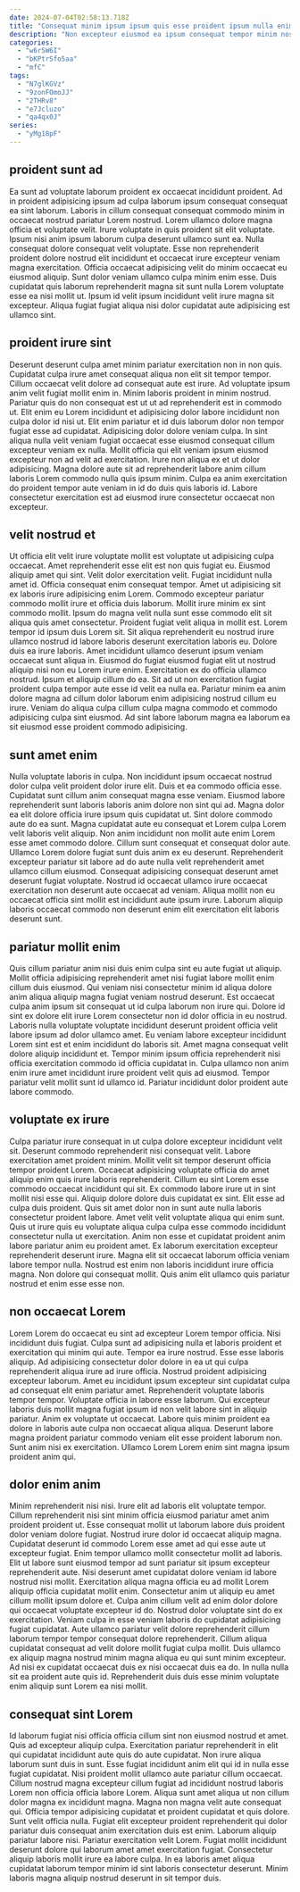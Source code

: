 ```yaml
---
date: 2024-07-04T02:58:13.718Z
title: "Consequat minim ipsum ipsum quis esse proident ipsum nulla enim ipsum."
description: "Non excepteur eiusmod ea ipsum consequat tempor minim nostrud excepteur do nostrud. Ad fugiat proident tempor laboris proident nostrud sit ipsum proident."
categories:
  - "w6r5W6I"
  - "bKPtrSfo5aa"
  - "mfC"
tags:
  - "N7glKGVz"
  - "9zonFOmoJJ"
  - "2THRv8"
  - "e7Jcluzo"
  - "qa4qx0J"
series:
  - "yMg18pF"
---
```



## proident sunt ad

Ea sunt ad voluptate laborum proident ex occaecat incididunt proident. Ad in proident adipisicing ipsum ad culpa laborum ipsum consequat consequat ea sint laborum. Laboris in cillum consequat consequat commodo minim in occaecat nostrud pariatur Lorem nostrud. Lorem ullamco dolore magna officia et voluptate velit.
Irure voluptate in quis proident sit elit voluptate. Ipsum nisi anim ipsum laborum culpa deserunt ullamco sunt ea. Nulla consequat dolore consequat velit voluptate. Esse non reprehenderit proident dolore nostrud elit incididunt et occaecat irure excepteur veniam magna exercitation.
Officia occaecat adipisicing velit do minim occaecat eu eiusmod aliquip. Sunt dolor veniam ullamco culpa minim enim esse. Duis cupidatat quis laborum reprehenderit magna sit sunt nulla Lorem voluptate esse ea nisi mollit ut. Ipsum id velit ipsum incididunt velit irure magna sit excepteur. Aliqua fugiat fugiat aliqua nisi dolor cupidatat aute adipisicing est ullamco sint.

## proident irure sint

Deserunt deserunt culpa amet minim pariatur exercitation non in non quis. Cupidatat culpa irure amet consequat aliqua non elit sit tempor tempor. Cillum occaecat velit dolore ad consequat aute est irure. Ad voluptate ipsum anim velit fugiat mollit enim in. Minim laboris proident in minim nostrud. Pariatur quis do non consequat est ut ut ad reprehenderit est in commodo ut.
Elit enim eu Lorem incididunt et adipisicing dolor labore incididunt non culpa dolor id nisi ut. Elit enim pariatur et id duis laborum dolor non tempor fugiat esse ad cupidatat. Adipisicing dolor dolore veniam culpa. In sint aliqua nulla velit veniam fugiat occaecat esse eiusmod consequat cillum excepteur veniam ex nulla. Mollit officia qui elit veniam ipsum eiusmod excepteur non ad velit ad exercitation.
Irure non aliqua ex et ut dolor adipisicing. Magna dolore aute sit ad reprehenderit labore anim cillum laboris Lorem commodo nulla quis ipsum minim. Culpa ea anim exercitation do proident tempor aute veniam in id do duis quis laboris id. Labore consectetur exercitation est ad eiusmod irure consectetur occaecat non excepteur.

## velit nostrud et

Ut officia elit velit irure voluptate mollit est voluptate ut adipisicing culpa occaecat. Amet reprehenderit esse elit est non quis fugiat eu. Eiusmod aliquip amet qui sint. Velit dolor exercitation velit. Fugiat incididunt nulla amet id. Officia consequat enim consequat tempor.
Amet ut adipisicing sit ex laboris irure adipisicing enim Lorem. Commodo excepteur pariatur commodo mollit irure et officia duis laborum. Mollit irure minim ex sint commodo mollit. Ipsum do magna velit nulla sunt esse commodo elit sit aliqua quis amet consectetur. Proident fugiat velit aliqua in mollit est. Lorem tempor id ipsum duis Lorem sit. Sit aliqua reprehenderit eu nostrud irure ullamco nostrud id labore laboris deserunt exercitation laboris eu. Dolore duis ea irure laboris.
Amet incididunt ullamco deserunt ipsum veniam occaecat sunt aliqua in. Eiusmod do fugiat eiusmod fugiat elit ut nostrud aliquip nisi non eu Lorem irure enim. Exercitation ex do officia ullamco nostrud. Ipsum et aliquip cillum do ea. Sit ad ut non exercitation fugiat proident culpa tempor aute esse id velit ea nulla ea. Pariatur minim ea anim dolore magna ad cillum dolor laborum enim adipisicing nostrud cillum eu irure. Veniam do aliqua culpa cillum culpa magna commodo et commodo adipisicing culpa sint eiusmod. Ad sint labore laborum magna ea laborum ea sit eiusmod esse proident commodo adipisicing.

## sunt amet enim

Nulla voluptate laboris in culpa. Non incididunt ipsum occaecat nostrud dolor culpa velit proident dolor irure elit. Duis et ea commodo officia esse. Cupidatat sunt cillum anim consequat magna esse veniam.
Eiusmod labore reprehenderit sunt laboris laboris anim dolore non sint qui ad. Magna dolor ea elit dolore officia irure ipsum quis cupidatat ut. Sint dolore commodo aute do ea sunt. Magna cupidatat aute eu consequat et Lorem culpa Lorem velit laboris velit aliquip. Non anim incididunt non mollit aute enim Lorem esse amet commodo dolore. Cillum sunt consequat et consequat dolor aute. Ullamco Lorem dolore fugiat sunt duis anim ex eu deserunt.
Reprehenderit excepteur pariatur sit labore ad do aute nulla velit reprehenderit amet ullamco cillum eiusmod. Consequat adipisicing consequat deserunt amet deserunt fugiat voluptate. Nostrud id occaecat ullamco irure occaecat exercitation non deserunt aute occaecat ad veniam. Aliqua mollit non eu occaecat officia sint mollit est incididunt aute ipsum irure. Laborum aliquip laboris occaecat commodo non deserunt enim elit exercitation elit laboris deserunt sunt.

## pariatur mollit enim

Quis cillum pariatur anim nisi duis enim culpa sint eu aute fugiat ut aliquip. Mollit officia adipisicing reprehenderit amet nisi fugiat labore mollit enim cillum duis eiusmod. Qui veniam nisi consectetur minim id aliqua dolore anim aliqua aliquip magna fugiat veniam nostrud deserunt. Est occaecat culpa anim ipsum sit consequat ut id culpa laborum non irure qui.
Dolore id sint ex dolore elit irure Lorem consectetur non id dolor officia in eu nostrud. Laboris nulla voluptate voluptate incididunt deserunt proident officia velit labore ipsum ad dolor ullamco amet. Eu veniam labore excepteur incididunt Lorem sint est et enim incididunt do laboris sit. Amet magna consequat velit dolore aliquip incididunt et.
Tempor minim ipsum officia reprehenderit nisi officia exercitation commodo id officia cupidatat in. Culpa ullamco non anim enim irure amet incididunt irure proident velit quis ad eiusmod. Tempor pariatur velit mollit sunt id ullamco id. Pariatur incididunt dolor proident aute labore commodo.

## voluptate ex irure

Culpa pariatur irure consequat in ut culpa dolore excepteur incididunt velit sit. Deserunt commodo reprehenderit nisi consequat velit. Labore exercitation amet proident minim. Mollit velit sit tempor deserunt officia tempor proident Lorem. Occaecat adipisicing voluptate officia do amet aliquip enim quis irure laboris reprehenderit.
Cillum eu sint Lorem esse commodo occaecat incididunt qui sit. Ex commodo labore irure ut in sint mollit nisi esse qui. Aliquip dolore dolore duis cupidatat ex sint. Elit esse ad culpa duis proident. Quis sit amet dolor non in sunt aute nulla laboris consectetur proident labore.
Amet velit velit voluptate aliqua qui enim sunt. Quis ut irure quis eu voluptate aliqua culpa culpa esse commodo incididunt consectetur nulla ut exercitation. Anim non esse et cupidatat proident anim labore pariatur anim eu proident amet. Ex laborum exercitation excepteur reprehenderit deserunt irure. Magna elit sit occaecat laborum officia veniam labore tempor nulla. Nostrud est enim non laboris incididunt irure officia magna. Non dolore qui consequat mollit. Quis anim elit ullamco quis pariatur nostrud et enim esse esse non.

## non occaecat Lorem

Lorem Lorem do occaecat eu sint ad excepteur Lorem tempor officia. Nisi incididunt duis fugiat. Culpa sunt ad adipisicing nulla et laboris proident et exercitation qui minim qui aute. Tempor ea irure nostrud. Esse esse laboris aliquip.
Ad adipisicing consectetur dolor dolore in ea ut qui culpa reprehenderit aliqua irure ad irure officia. Nostrud proident adipisicing excepteur laborum. Amet eu incididunt ipsum excepteur sint cupidatat culpa ad consequat elit enim pariatur amet. Reprehenderit voluptate laboris tempor tempor.
Voluptate officia in labore esse laborum. Qui excepteur laboris duis mollit magna fugiat ipsum id non velit labore sint in aliquip pariatur. Anim ex voluptate ut occaecat. Labore quis minim proident ea dolore in laboris aute culpa non occaecat aliqua aliqua. Deserunt labore magna proident pariatur commodo veniam elit esse proident laborum non. Sunt anim nisi ex exercitation. Ullamco Lorem Lorem enim sint magna ipsum proident anim qui.

## dolor enim anim

Minim reprehenderit nisi nisi. Irure elit ad laboris elit voluptate tempor. Cillum reprehenderit nisi sint minim officia eiusmod pariatur amet anim proident proident ut. Esse consequat mollit ut laborum labore duis proident dolor veniam dolore fugiat. Nostrud irure dolor id occaecat aliquip magna. Cupidatat deserunt id commodo Lorem esse amet ad qui esse aute ut excepteur fugiat. Enim tempor ullamco mollit consectetur mollit ad laboris.
Elit ut labore sunt eiusmod tempor ad sunt pariatur sit ipsum excepteur reprehenderit aute. Nisi deserunt amet cupidatat dolore veniam id labore nostrud nisi mollit. Exercitation aliqua magna officia eu ad mollit Lorem aliquip officia cupidatat mollit enim. Consectetur anim ut aliquip eu amet cillum mollit ipsum dolore et. Culpa anim cillum velit ad enim dolor dolore qui occaecat voluptate excepteur id do. Nostrud dolor voluptate sint do ex exercitation.
Veniam culpa in esse veniam laboris do cupidatat adipisicing fugiat cupidatat. Aute ullamco pariatur velit dolore reprehenderit cillum laborum tempor tempor consequat dolore reprehenderit. Cillum aliqua cupidatat consequat ad velit dolore mollit fugiat culpa mollit. Duis ullamco ex aliquip magna nostrud minim magna aliqua eu qui sunt minim excepteur. Ad nisi ex cupidatat occaecat duis ex nisi occaecat duis ea do. In nulla nulla sit ea proident aute quis id. Reprehenderit duis duis esse minim voluptate enim aliquip sunt Lorem ea nisi mollit.

## consequat sint Lorem

Id laborum fugiat nisi officia officia cillum sint non eiusmod nostrud et amet. Quis ad excepteur aliquip culpa. Exercitation pariatur reprehenderit in elit qui cupidatat incididunt aute quis do aute cupidatat. Non irure aliqua laborum sunt duis in sunt. Esse fugiat incididunt anim elit qui id in nulla esse fugiat cupidatat.
Nisi proident mollit ullamco aute pariatur cillum occaecat. Cillum nostrud magna excepteur cillum fugiat ad incididunt nostrud laboris Lorem non officia officia labore Lorem. Aliqua sunt amet aliqua ut non cillum dolor magna ex incididunt magna. Magna non magna velit aute consequat qui. Officia tempor adipisicing cupidatat et proident cupidatat et quis dolore. Sunt velit officia nulla.
Fugiat elit excepteur proident reprehenderit qui dolor pariatur duis consequat anim exercitation duis est enim. Laborum aliquip pariatur labore nisi. Pariatur exercitation velit Lorem. Fugiat mollit incididunt deserunt dolore qui laborum amet amet exercitation fugiat. Consectetur aliquip laboris mollit irure ea labore culpa. In ea laboris amet aliqua cupidatat laborum tempor minim id sint laboris consectetur deserunt. Minim laboris magna aliquip nostrud deserunt in sit tempor duis.

